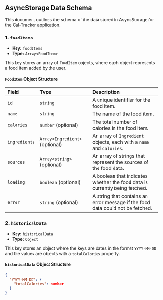 ## AsyncStorage Data Schema

This document outlines the schema of the data stored in AsyncStorage for the Cal-Tracker application.

### 1. `foodItems`

*   **Key:** `foodItems`
*   **Type:** `Array<FoodItem>`

This key stores an array of `FoodItem` objects, where each object represents a food item added by the user.

#### `FoodItem` Object Structure

| Field         | Type                  | Description                                                                 |
| :------------ | :-------------------- | :-------------------------------------------------------------------------- |
| `id`          | `string`              | A unique identifier for the food item.                                      |
| `name`        | `string`              | The name of the food item.                                                  |
| `calories`    | `number` (optional)   | The total number of calories in the food item.                              |
| `ingredients` | `Array<Ingredient>` (optional) | An array of `Ingredient` objects, each with a `name` and `calories`.        |
| `sources`     | `Array<string>` (optional)   | An array of strings that represent the sources of the food data.            |
| `loading`     | `boolean` (optional)  | A boolean that indicates whether the food data is currently being fetched.  |
| `error`       | `string` (optional)   | A string that contains an error message if the food data could not be fetched. |

### 2. `historicalData`

*   **Key:** `historicalData`
*   **Type:** `Object`

This key stores an object where the keys are dates in the format `YYYY-MM-DD` and the values are objects with a `totalCalories` property.

#### `historicalData` Object Structure

```json
{
  "YYYY-MM-DD": {
    "totalCalories": number
  }
}
```
